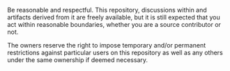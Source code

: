 Be reasonable and respectful. This repository, discussions within and artifacts derived from it are
freely available, but it is still expected that you act within reasonable boundaries, whether you
are a source contributor or not.

The owners reserve the right to impose temporary and/or permanent restrictions against particular
users on this repository as well as any others under the same ownership if deemed necessary.
